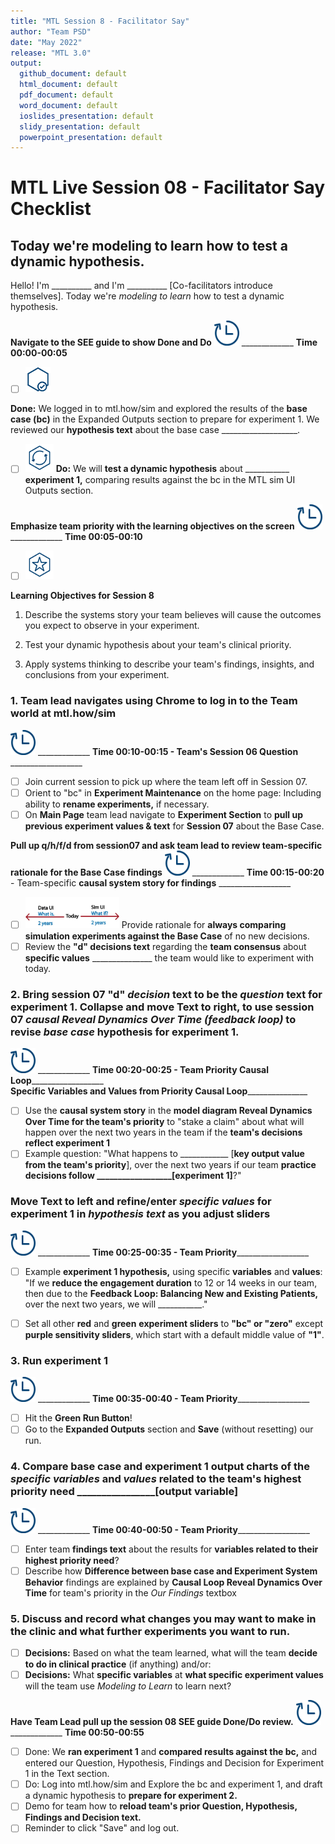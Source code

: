 ```yaml
---
title: "MTL Session 8 - Facilitator Say"
author: "Team PSD"
date: "May 2022"
release: "MTL 3.0"
output: 
  github_document: default
  html_document: default
  pdf_document: default
  word_document: default
  ioslides_presentation: default
  slidy_presentation: default
  powerpoint_presentation: default
---
```


# MTL Live Session 08 - Facilitator Say Checklist

## Today we're modeling to learn how to test a dynamic hypothesis.

Hello! I'm __________ and I'm __________ [Co-facilitators introduce themselves]. Today we're _modeling to learn_ how to test a dynamic hypothesis.

**Navigate to the SEE guide to show Done and Do**
[<img src = "https://github.com/lzim/teampsd/blob/master/resources/icons/timestamp.png" height = "40" width = "40" style ="display: inline-block"/>](#.) _____________ **Time 00:00-00:05** 

- [ ] [<img src = "https://github.com/lzim/teampsd/blob/master/resources/icons/done.png" height = "40" width = "40">](#.)  

**Done:** We logged in to mtl.how/sim and explored the results of the **base case (bc)** in the Expanded Outputs section to prepare for experiment 1. We reviewed our **hypothesis text** about the base case ___________________.

- [ ] [<img src = "https://github.com/lzim/teampsd/blob/master/resources/icons/do.png" height = "45" width = "45">](#.) **Do:** We will **test a dynamic hypothesis** about ___________ **experiment 1,** comparing results against the bc in the MTL sim UI Outputs section.

**Emphasize team priority with the learning objectives on the screen**
[<img src = "https://github.com/lzim/teampsd/blob/master/resources/icons/timestamp.png" height = "40" width = "40" style ="display: inline-block"/>](#.) _____________ **Time 00:05-00:10** 

- [ ] [<img src = "https://github.com/lzim/teampsd/blob/master/resources/icons/learning_objectives.png" height = "45" width = "45">](#.) 

**Learning Objectives for Session 8**

1. Describe the systems story your team believes will cause the outcomes you expect to observe in your experiment.

2. Test your dynamic hypothesis about your team's clinical priority.

3. Apply systems thinking to describe your team's findings, insights, and conclusions from your experiment.

### 1. **Team lead navigates using Chrome to log in to the Team world at **mtl.how/sim****
[<img src = "https://github.com/lzim/teampsd/blob/master/resources/icons/timestamp.png" height = "40" width = "40" style ="display: inline-block"/>](#.) _____________ **Time 00:10-00:15 - Team's Session 06 Question** __________________

- [ ] Join current session to pick up where the team left off in Session 07.
- [ ] Orient to "bc" in **Experiment Maintenance** on the home page: Including ability to **rename experiments,** if necessary.
- [ ] On **Main Page** team lead navigate to **Experiment Section** to **pull up previous experiment values & text** for **Session 07** about the Base Case.

**Pull up **q/h/f/d** from session07 and ask **team lead** to review **team-specific** rationale for the **Base Case** findings**
[<img src = "https://github.com/lzim/teampsd/blob/master/resources/icons/timestamp.png" height = "40" width = "40" style ="display: inline-block"/>](#.) _____________ **Time 00:15-00:20** - Team-specific **causal system story for findings** __________________

- [ ] [<img src = "https://raw.githubusercontent.com/lzim/teampsd/master/resources/illustrations/data_ui_sim_ui.png" height = "50" width = "150">](#.) Provide rationale for **always comparing simulation experiments against the Base Case** of no new decisions.
- [ ] Review the **"d" decisions text** regarding the **team consensus** about **specific values** _______________ the team would like to experiment with today.    

### 2. **Bring session 07 "d" _decision_ text to be the _question_ text for experiment 1. Collapse and move Text to right, to use session 07 _causal Reveal Dynamics Over Time (feedback loop)_ to revise _base case_ hypothesis for experiment 1.**
[<img src = "https://github.com/lzim/teampsd/blob/master/resources/icons/timestamp.png" height = "40" width = "40" style ="display: inline-block"/>](#.) _____________ **Time 00:20-00:25 - Team Priority Causal Loop**__________________   
**Specific Variables and Values from Priority Causal Loop**_______________

- [ ] Use the **causal system story** in the **model diagram Reveal Dynamics Over Time for the team's priority** to "stake a claim" about what will happen over the next two years in the team if the **team's decisions reflect experiment 1** 
- [ ] Example question: "What happens to ____________ [**key output value from the team's priority**], over the next two years if our team **practice decisions follow __________________[experiment 1]**?"

### **Move Text to left and refine/enter _specific values_ for experiment 1 in *hypothesis text* as you adjust sliders**
[<img src = "https://github.com/lzim/teampsd/blob/master/resources/icons/timestamp.png" height = "40" width = "40" style ="display: inline-block"/>](#.) _____________ **Time 00:25-00:35  - Team Priority**__________________

- [ ] Example **experiment 1 hypothesis,** using specific **variables** and **values**: "If we **reduce the engagement duration** to 12 or 14 weeks in our team, then due to the **Feedback Loop: Balancing New and Existing Patients,** over the next two years, we will ___________." 

- [ ] Set all other **red** and **green** **experiment sliders** to **"bc" or "zero"** except **purple sensitivity sliders**, which start with a default middle value of **"1"**.

### 3. **Run experiment 1**
[<img src = "https://github.com/lzim/teampsd/blob/master/resources/icons/timestamp.png" height = "40" width = "40" style ="display: inline-block"/>](#.) _____________ **Time 00:35-00:40  - Team Priority**__________________

- [ ] Hit the **Green Run Button**!
- [ ] Go to the **Expanded Outputs** section and **Save** (without resetting) our run. 

### 4. **Compare base case and experiment 1 output charts of the _specific variables_ and _values_ related to the team's highest priority need** ________________[output variable]
[<img src = "https://github.com/lzim/teampsd/blob/master/resources/icons/timestamp.png" height = "40" width = "40" style ="display: inline-block"/>](#.) _____________ **Time 00:40-00:50 - Team Priority**__________________

- [ ] Enter team **findings text** about the results for **variables related to their highest priority need**? 
- [ ] Describe how **Difference between base case and Experiment System Behavior** findings are explained by **Causal Loop Reveal Dynamics Over Time** for team's priority in the *Our Findings* textbox

### 5. Discuss and record what changes you may want to make in the clinic and what further experiments you want to run.

- [ ] **Decisions:** Based on what the team learned, what will the team **decide to do in clinical practice** (if anything) and/or:
- [ ] **Decisions:** What **specific variables** at **what specific experiment values**  will the team use _Modeling to Learn_ to learn next?

**Have Team Lead pull up the session 08 SEE guide Done/Do review.**
[<img src = "https://github.com/lzim/teampsd/blob/master/resources/icons/timestamp.png" height = "40" width = "40" style ="display: inline-block"/>](#.) _____________ **Time 00:50-00:55**  

- [ ] Done: We **ran experiment 1** and **compared results against the bc,** and entered our Question, Hypothesis, Findings and Decision for Experiment 1 in the Text section.
- [ ] Do: Log into mtl.how/sim and Explore the bc and experiment 1, and draft a dynamic hypothesis to **prepare for experiment 2.**
- [ ] Demo for team how to **reload team's prior Question, Hypothesis, Findings and Decision text.** 
- [ ] Reminder to click "Save" and log out. 
